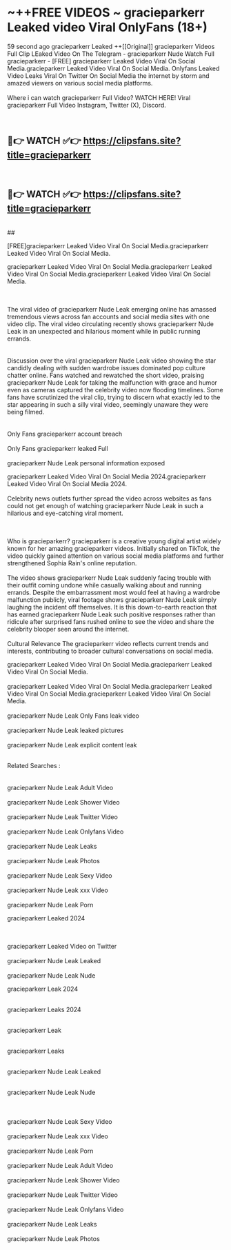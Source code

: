 # ~++FREE VIDEOS ~ gracieparkerr Leaked video Viral OnlyFans (18+)<br>


59 second ago gracieparkerr Leaked ++[[Original]] gracieparkerr Videos Full Clip LEaked Video On The Telegram  - gracieparkerr Nude  Watch Full gracieparkerr - [FREE] gracieparkerr Leaked Video Viral On Social Media.gracieparkerr Leaked Video Viral On Social Media.   Onlyfans Leaked Video Leaks Viral On Twitter On Social Media the internet by storm and amazed viewers on various social media platforms. <br><br>
Where i can watch gracieparkerr Full Video? WATCH HERE! Viral gracieparkerr Full Video Instagram, Twitter (X), Discord. <br>


 <br>

##  🔴👉 WATCH ✅👉  <a href="https://clipsfans.site?title=gracieparkerr&ref=git">https://clipsfans.site?title=gracieparkerr</a> <br>
  <br>

##  🔴👉 WATCH ✅👉  <a href="https://clipsfans.site?title=gracieparkerr&ref=git">https://clipsfans.site?title=gracieparkerr</a> <br>
  <br>
  ##



[FREE]gracieparkerr Leaked Video Viral On Social Media.gracieparkerr Leaked Video Viral On Social Media. <br>

gracieparkerr Leaked Video Viral On Social Media.gracieparkerr Leaked Video Viral On Social Media.gracieparkerr Leaked Video Viral On Social Media. <br>


  <br>

  <br>
The viral video of gracieparkerr Nude Leak emerging online has amassed tremendous views across fan accounts and social media sites with one video clip. The viral video circulating recently shows gracieparkerr Nude Leak in an unexpected and hilarious moment while in public running errands.<br>
<br>


<br>
Discussion over the viral gracieparkerr Nude Leak video showing the star candidly dealing with sudden wardrobe issues dominated pop culture chatter online. Fans watched and rewatched the short video, praising gracieparkerr Nude Leak for taking the malfunction with grace and humor even as cameras captured the celebrity video now flooding timelines. Some fans have scrutinized the viral clip, trying to discern what exactly led to the star appearing in such a silly viral video, seemingly unaware they were being filmed.<br>
<br>
<br> 
Only Fans gracieparkerr account breach<br>
<br>
Only Fans gracieparkerr leaked Full <br>
<br>
gracieparkerr Nude Leak personal information exposed<br>

gracieparkerr Leaked Video Viral On Social Media 2024.gracieparkerr Leaked Video Viral On Social Media 2024. <br>
<br>
Celebrity news outlets further spread the video across websites as fans could not get enough of watching gracieparkerr Nude Leak in such a hilarious and eye-catching viral moment.<br>
<br>

<br>
Who is gracieparkerr? gracieparkerr is a creative young digital artist widely known for her amazing gracieparkerr videos. Initially shared on TikTok, the video quickly gained attention on various social media platforms and further strengthened Sophia Rain's online reputation.<br>
<br>
The video shows gracieparkerr Nude Leak suddenly facing trouble with their outfit coming undone while casually walking about and running errands. Despite the embarrassment most would feel at having a wardrobe malfunction publicly, viral footage shows gracieparkerr Nude Leak simply laughing the incident off themselves. It is this down-to-earth reaction that has earned gracieparkerr Nude Leak such positive responses rather than ridicule after surprised fans rushed online to see the video and share the celebrity blooper seen around the internet.<br>
<br>
Cultural Relevance The gracieparkerr video reflects current trends and interests, contributing to broader cultural conversations on social media.<br>

gracieparkerr Leaked Video Viral On Social Media.gracieparkerr Leaked Video Viral On Social Media.<br>
<br>
gracieparkerr Leaked Video Viral On Social Media.gracieparkerr Leaked Video Viral On Social Media.gracieparkerr Leaked Video Viral On Social Media.<br>
<br>
gracieparkerr Nude Leak Only Fans leak video<br>
<br>
gracieparkerr Nude Leak leaked pictures<br>
<br>
gracieparkerr Nude Leak explicit content leak<br>


<br>
Related Searches :<br>
<br>

<br>
gracieparkerr Nude Leak Adult Video<br>
<br>
gracieparkerr Nude Leak Shower Video<br>
<br>
gracieparkerr Nude Leak Twitter Video<br>
<br>
gracieparkerr Nude Leak Onlyfans Video<br>
<br>
gracieparkerr Nude Leak Leaks<br>
<br>
gracieparkerr Nude Leak Photos<br>

<br>
gracieparkerr Nude Leak Sexy Video<br>
<br>
gracieparkerr Nude Leak xxx Video<br>
<br>
gracieparkerr Nude Leak Porn<br>

gracieparkerr  Leaked 2024 <br> <br>
<br>

gracieparkerr Leaked Video on Twitter <br>
<br>
gracieparkerr Nude Leak Leaked<br>
<br>
gracieparkerr Nude Leak Nude<br>


gracieparkerr  Leak 2024 <br> <br>



gracieparkerr  Leaks 2024 <br> <br>



 
gracieparkerr  Leak<br> <br>



gracieparkerr  Leaks<br> <br>


gracieparkerr Nude Leak Leaked<br> <br>

gracieparkerr Nude Leak Nude<br> <br>
<br> <br>
gracieparkerr Nude Leak Sexy Video
<br> <br>
gracieparkerr Nude Leak xxx Video
<br> <br>
gracieparkerr Nude Leak Porn
<br> <br>
gracieparkerr Nude Leak Adult Video
<br> <br>
gracieparkerr Nude Leak Shower Video
<br> <br>
gracieparkerr Nude Leak Twitter Video
<br> <br>
gracieparkerr Nude Leak Onlyfans Video
<br> <br>
gracieparkerr Nude Leak Leaks
<br> <br>
gracieparkerr Nude Leak Photos






</p>




 



</p>










